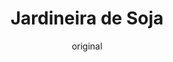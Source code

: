 ---
layout: post
layout-type: 1
title: "Jardineira de Soja"
description: "Guisado vegano reconfortante com nacos de soja, legumes e um toque de vinho tinto e especiarias"
keywords: "Guisado vegano, Nacos de soja, Guisado de legumes, Receita vegana saudável, Guisado com vinho tinto, Prato principal vegano, Legumes com soja, Guisado sem carne, Refeição vegana reconfortante, Cozinha plant-based"
permalink: /jardineira-de-soja/
type: ["Almoço/Jantar"]
protein: ["Soja"]
image: "/assets/img/jardineira-soja.webp"
serve: 4 refeições
diet: ["s-frutos-secos","s-gluten"]
time-total: 50
time-prepar: 15
time-confe: 35
calorias: 237.5
proteinas: 15
lipidos: 7.5
hidratos: 30
author: original
new: ""
ingredients:
    - 120 gr | de Nacos de Soja
    - 1 c.sopa | de Sumo de Limão
    - 5 folhas | de Louro
    - 2 c.sopa | de Azeite
    - 1 | Cebola grande
    - 3 dentes | de Alho
    - 0.5 copo | de Vinho Tinto
    - 400 ml | de Molho de Tomate caseiro (ou tomate triturado enlatado)
    - 3 Batatas
    - 2 Cenouras
    - 1 chávena | de Ervilhas
    - 1 c.chá | de Pimenta Preta
    - 1 c.chá | de Piri-piri
    - 2 c.chá | de Mostarda Dijon
    - ⁠1 c.chá | de Massa de Pimentão
    - 1 c.sopa | de Cominhos moídos
    - 1 c.sopa | de Alho em pó
    - 1 c.chá | de Paprika
    - "| Sal q.b."
    - "| Água q.b."
instructions:
    - Colocar os nacos de soja numa tigela, cobrir com água a ferver, adicionar o sumo de limão e algumas das folhas de louro e deixar hidratar por alguns minutos. Após esse tempo, escorrer a soja e espremer bem para tirar toda água absorvida. Reservar.
    - Aquecer o azeite numa panela, juntar a cebola cortada em meias-luas e refogar até dourar.
    - Adicionar o alho picado, os nacos de soja escorridos e as restantes folhas de louro, misturar bem e deixar dourar, mexendo frequentemente para evitar que cole.
    - Regar com o vinho tinto e deixar o álcool evaporar.
    - Enquanto isso, descascar as batatas e cortar em cubos pequenos e cortar as cenouras em meias-rodelas.
    - Adicionar o molho de tomate à panela, completar com água até cobrir, deixar ferver e juntar as batatas e as cenouras. 
    - Temperar com sal, pimenta preta, piri-piri, mostarda Dijon, massa de pimentão, cominhos moídos, alho em pó e paprika. Misturar bem e tapar a panela. Cozinhar em lume brando por cerca de 30 minutos, verificando o ponto de cozedura das batatas e das cenouras, e ajustar os temperos se necessário.
    - Quando os legumes estiverem cozidos, juntar as ervilhas à panela e cozinhar por mais 5 minutos. Servir quente.  
---